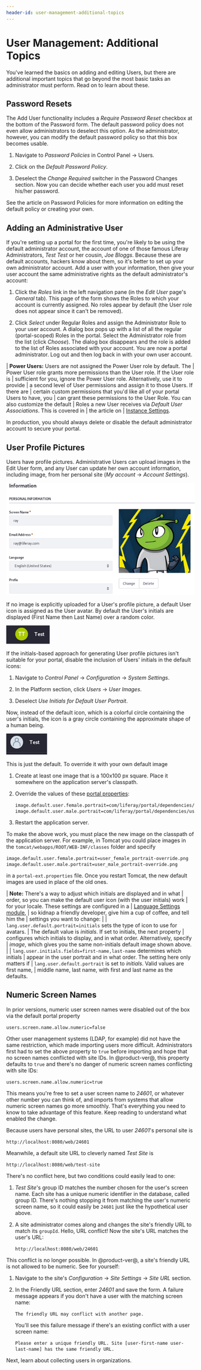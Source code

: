```yaml
---
header-id: user-management-additional-topics
---
```


# User Management: Additional Topics

You've learned the basics on adding and editing Users, but there are additional
important topics that go beyond the most basic tasks an administrator must
perform. Read on to learn about these. 

## Password Resets

The Add User functionality includes a *Require Password Reset* checkbox at the
bottom of the Password form. The default password policy does not even allow
administrators to deselect this option. As the administrator, however, you can
modify the default password policy so that this box becomes usable. 

1.  Navigate to *Password Policies* in Control Panel &rarr; Users.

2.  Click on the *Default Password Policy*.

3.  Deselect the *Change Required* switcher in the Password Changes section. Now
    you can decide whether each user you add must reset his/her password. 

See the article on Password Policies for more information on editing the default
policy or creating your own.

## Adding an Administrative User

If you're setting up a portal for the first time, you're likely to be
using the default administrator account, the account of one of those famous
Liferay Administrators, *Test Test* or her cousin, *Joe Bloggs*. Because these
are default accounts, hackers know about them, so it's better to set up your own
administrator account. Add a user with your information, then give your user
account the same administrative rights as the default administrator's account: 

1.  Click the *Roles* link in the left navigation pane (in the *Edit User*
    page's *General* tab).  This page of the form shows the Roles to which your
    account is currently assigned. No roles appear by default (the User role
    does not appear since it can't be removed). 

2.  Click *Select* under Regular Roles and assign the Administrator Role to your
    user account. A dialog box pops up with a list of all the regular
    (portal-scoped) Roles in the portal. Select the Administrator role from the
    list (click *Choose*). The dialog box disappears and the role is added to
    the list of Roles associated with your account. You are now a portal
    administrator. Log out and then log back in with your own user account. 

| **Power Users:** Users are not assigned the Power User role by default. The
| Power User role grants more permissions than the User role. If the User role is
| sufficient for you, ignore the Power User role. Alternatively, use it to provide
| a second level of User permissions and assign it to those Users. If there are
| certain custom permissions that you'd like all of your portal Users to have, you
| can grant these permissions to the User Role. You can also customize the default
| Roles a new User receives via *Default User Associations*. This is covered in
| the article on
| [Instance Settings](/docs/7-1/user/-/knowledge_base/u/setting-up-a-virtual-instance).

In production, you should always delete or disable the default administrator
account to secure your portal.

## User Profile Pictures

Users have profile pictures. Administrative Users can upload images in the Edit
User form, and any User can update her own account information, including image,
from her personal site (*My account* &rarr; *Account Settings*). 

![Figure 1: Upload images for user avatars in the Edit User form.](../../../images/usrmgmt-ray-avatar.png)

If no image is explicitly uploaded for a User's profile picture, a default User
icon is assigned as the User avatar. By default the User's initials are
displayed (First Name then Last Name) over a random color.

![Figure 2: The default user profile picture is an icon with the user initials over a randomly colored bubble.](../../../images/users-default-user-image.png)

If the initials-based approach for generating User profile pictures isn't
suitable for your portal, disable the inclusion of Users' initials in the
default icons: 

1.  Navigate to *Control Panel* &rarr; *Configuration* &rarr; *System Settings*. 

2.  In the Platform section, click *Users* &rarr; *User Images*.

3.  Deselect *Use Initials for Default User Portrait*.

Now, instead of the default icon, which is a colorful circle containing the
user's initials, the icon is a gray circle containing the approximate shape of a
human being.

![Figure 3: If you disable the default initials-based profile picture, this icon is used instead.](../../../images/user-image-not-initials.png)

This is just the default. To override it with your own default image

1.  Create at least one image that is a 100x100 px square. Place it somewhere on
    the application server's classpath.

2.  Override the values of these 
[portal properties](https://docs.liferay.com/portal/7.1-latest/propertiesdoc/portal.properties.html):
     
        image.default.user.female.portrait=com/liferay/portal/dependencies/user_female_portrait.png
        image.default.user.male.portrait=com/liferay/portal/dependencies/user_male_portrait.png

3.  Restart the application server.

To make the above work, you must place the new image on the classpath of the
application server. For example, in Tomcat you could place images in the
`tomcat/webapps/ROOT/WEB-INF/classes` folder and specify 

    image.default.user.female.portrait=user_female_portrait-override.png
    image.default.user.male.portrait=user_male_portrait-override.png

in a `portal-ext.properties` file. Once you restart Tomcat, the new default
images are used in place of the old ones.

| **Note:** There's a way to adjust which initials are displayed and in what
| order, so you can make the default user icon (with the user initials) work
| for your locale. These settings are configured in a
| [Language Settings module](/docs/7-1/tutorials/-/knowledge_base/t/using-liferays-language-settings),
| so kidnap a friendly developer, give him a cup of coffee, and tell him the
| settings you want to change:
| 
| `lang.user.default.portrait=initials` sets the type of icon to use for avatars.
| The default value is *initials*. If set to initials, the next property
| configures which initials to display, and in what order. Alternatively, specify
| *image*, which gives you the same non-initials default image shown above.
| 
| `lang.user.initials.fields=first-name,last-name` determines which initials
| appear in the user portrait and in what order. The setting here only matters if
| `lang.user.default.portrait` is set to *initials*.  Valid values are first name,
| middle name, last name, with first and last name as the defaults.

## Numeric Screen Names

In prior versions, numeric user screen names were disabled out of the box via
the default portal property

    users.screen.name.allow.numeric=false

Other user management systems (LDAP, for example) did not have the same
restriction, which made importing users more difficult. Administrators first had
to set the  above property to `true` before importing and hope that no screen
names conflicted with site IDs. In @product-ver@, this property defaults to
`true` and there's no danger of numeric screen names conflicting with site IDs:

    users.screen.name.allow.numeric=true

This means you're free to set a user screen name to *24601*, or whatever other
number you can think of, and imports from systems that allow numeric screen
names go more smoothly. That's everything you need to know to take advantage of
this feature. Keep reading to understand what enabled the change.

Because users have personal sites, the URL to user *24601*'s personal site is

    http://localhost:8080/web/24601

Meanwhile, a default site URL to cleverly named *Test Site* is

    http://localhost:8080/web/test-site

There's no conflict here, but two conditions could easily lead to one:

1.  *Test Site*'s group ID matches the number chosen for the user's screen
    name. Each site has a unique numeric identifier in the database, called
    group ID. There's nothing stopping it from matching the user's numeric
    screen name, so it could easily be `24601` just like the hypothetical user
    above.

2.  A site administrator comes along and changes the site's friendly URL to
    match its `groupId`. Hello, URL conflict! Now the site's URL matches the
    user's URL:

        http://localhost:8080/web/24601

This conflict is no longer possible. In @product-ver@, a site's friendly URL
is not allowed to be numeric. See for yourself:

1.  Navigate to the site's *Configuration* &rarr; *Site Settings* &rarr; *Site URL*
    section.

2.  In the Friendly URL section, enter *24601* and save the form. A failure
    message appears if you don't have a user with the matching screen name:

        The friendly URL may conflict with another page.

    You'll see this failure message if there's an existing conflict with a user
    screen name:

        Please enter a unique friendly URL. Site [user-first-name user-last-name] has the same friendly URL.

Next, learn about collecting users in organizations.
